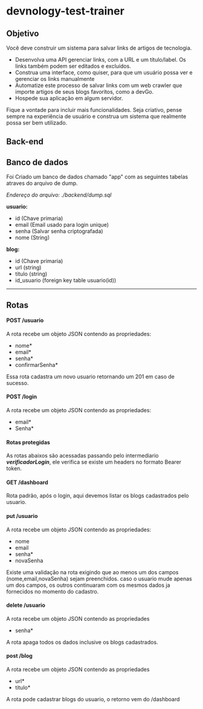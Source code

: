 # devnology-test-trainer

## Objetivo

Você deve construir um sistema para salvar links de artigos de tecnologia.

- Desenvolva uma API gerenciar links, com a URL e um título/label. Os links também podem ser editados e excluídos.
- Construa uma interface, como quiser, para que um usuário possa ver e gerenciar os links manualmente
- Automatize este processo de salvar links com um web crawler que importe artigos de seus blogs favoritos, como a devGo.
- Hospede sua aplicação em algum servidor.

Fique a vontade para incluir mais funcionalidades. Seja criativo, pense sempre na experiência de usuário e construa um sistema que realmente possa ser bem utilizado.

## Back-end

## Banco de dados

Foi Criado um banco de dados chamado "app" com as seguintes tabelas atraves do arquivo de dump.

_Endereço do arquivo: ./backend/dump.sql_

**usuario:**

- id (Chave primaria)
- email (Email usado para login unique)
- senha (Salvar senha criptografada)
- nome (String)

**blog:**

- id (Chave primaria)
- url (string)
- titulo (string)
- id_usuario (foreign key table usuario(id))

---

## Rotas

#### **POST /usuario**

A rota recebe um objeto JSON contendo as propriedades:

- nome\*
- email\*
- senha\*
- confirmarSenha\*

Essa rota cadastra um novo usuario retornando um 201 em caso de sucesso.

#### **POST /login**

A rota recebe um objeto JSON contendo as propriedades:

- email\*
- Senha\*

#### **Rotas protegidas**

As rotas abaixos são acessadas passando pelo intermediario **_verificadorLogin_**, ele verifica se existe um headers no formato Bearer token.

#### **GET /dashboard**

Rota padrão, após o login, aqui devemos listar os blogs cadastrados pelo usuario.

#### **put /usuario**

A rota recebe um objeto JSON contendo as propriedades:

- nome
- email
- senha\*
- novaSenha

Existe uma validação na rota exigindo que ao menos um dos campos (nome,email,novaSenha) sejam preenchidos. caso o usuario mude apenas um dos campos, os outros continuaram com os mesmos dados ja fornecidos no momento do cadastro.

#### **delete /usuario**

A rota recebe um objeto JSON contendo as propriedades

- senha\*

A rota apaga todos os dados inclusive os blogs cadastrados.

#### **post /blog**

A rota recebe um objeto JSON contendo as propriedades

- url\*
- titulo\*

A rota pode cadastrar blogs do usuario, o retorno vem do /dashboard
